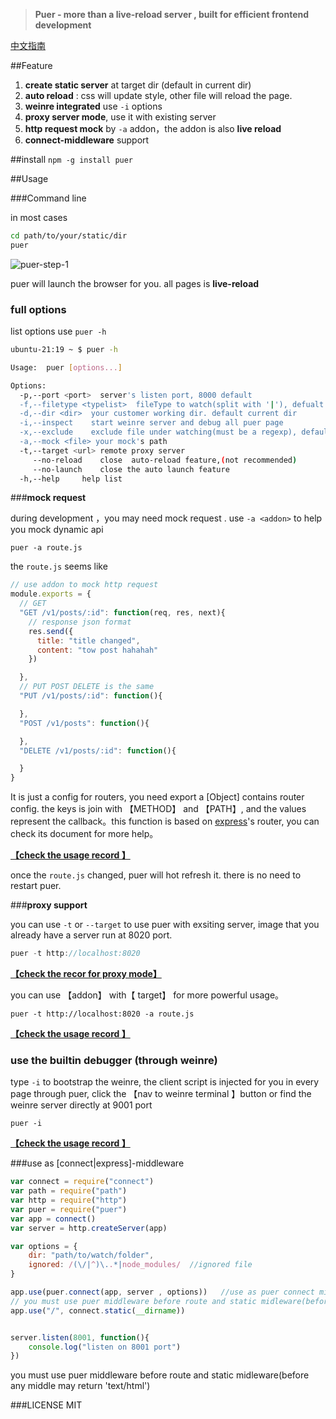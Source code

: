 



> __Puer - more than a live-reload server , built for efficient frontend development__


[中文指南](http://leeluolee.github.io/2014/10/24/use-puer-helpus-developer-frontend/)


##Feature


1. __create static server__ at target dir (default in current dir)
2. __auto reload__ : css will update style, other file will reload the page.
3. __weinre integrated__  use `-i` options
4. __proxy server mode__, use it with existing server
5. __http request mock__ by `-a` addon，the addon is also __live reload__
6. __connect-middleware__ support


##install
`npm -g install puer`


##Usage

###Command line

in most cases

```bash
cd path/to/your/static/dir
puer 
```

![puer-step-1](http://leeluolee.github.io/attach/2014-10/puer-step-1.gif)

puer will launch the browser for you. all pages is __live-reload__

### __full options__

list options use `puer -h`

```bash
ubuntu-21:19 ~ $ puer -h

Usage:  puer [options...]

Options:
  -p,--port <port>  server's listen port, 8000 default
  -f,--filetype <typelist>  fileType to watch(split with '|'), defualt 'js|css|html|xhtml'
  -d,--dir <dir>  your customer working dir. default current dir 
  -i,--inspect    start weinre server and debug all puer page
  -x,--exclude    exclude file under watching(must be a regexp), default: ''
  -a,--mock <file> your mock's path
  -t,--target <url> remote proxy server
     --no-reload    close  auto-reload feature,(not recommended)
     --no-launch    close the auto launch feature
  -h,--help     help list

```


###__mock request__

during development ，you may need mock request . use `-a <addon>` to help you mock dynamic api

```shell
puer -a route.js
```

the `route.js` seems like

```javascript
// use addon to mock http request
module.exports = {
  // GET
  "GET /v1/posts/:id": function(req, res, next){
	// response json format
    res.send({
      title: "title changed",
      content: "tow post hahahah"
    })

  },
  // PUT POST DELETE is the same
  "PUT /v1/posts/:id": function(){

  },
  "POST /v1/posts": function(){

  },
  "DELETE /v1/posts/:id": function(){

  }
}          

```

It is just a  config for routers, you need export a [Object] contains router config. the keys is join with 【METHOD】 and 【PATH】, and the  values represent the callback。this function is based on [express](http://expressjs.com)'s router, you can check its document for more help。

__[【check the  usage record 】](http://leeluolee.github.io/attach/2014-10/puer-step-2.gif)__

once the `route.js` changed, puer will hot refresh it. there is no need to restart puer.



###__proxy support__

you can use `-t` or `--target` to use puer with exsiting server, image that you already have a server run at 8020 port. 

```javascript
puer -t http://localhost:8020
```

__[【check the recor for proxy mode】](http://leeluolee.github.io/attach/2014-10/puer-step-3.gif)__

you can use 【addon】 with【 target】 for more powerful usage。

```
puer -t http://localhost:8020 -a route.js
```
__[【check the  usage record 】](http://leeluolee.github.io/attach/2014-10/puer-step-4.gif)__


### use the builtin debugger (through weinre)

type `-i` to bootstrap the weinre, the client script is injected for you in every page through puer, click the 【nav to weinre terminal 】button or find the weinre server directly at 9001 port

```shell
puer -i
```
__[【check the  usage record 】](http://leeluolee.github.io/attach/2014-10/puer-step-5.gif)__

###use as [connect|express]-middleware


```javascript
var connect = require("connect")
var path = require("path")
var http = require("http")
var puer = require("puer")
var app = connect()
var server = http.createServer(app)

var options = {
    dir: "path/to/watch/folder", 
    ignored: /(\/|^)\..*|node_modules/  //ignored file
}

app.use(puer.connect(app, server , options))   //use as puer connect middleware
// you must use puer middleware before route and static midleware(before any middle may return 'text/html')
app.use("/", connect.static(__dirname))


server.listen(8001, function(){
    console.log("listen on 8001 port")
})

```
you must use puer middleware before route and static midleware(before any middle may return 'text/html')

###LICENSE
MIT
